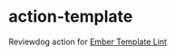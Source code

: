 # action-template

Reviewdog action for [Ember Template Lint](https://github.com/ember-template-lint/ember-template-lint)
